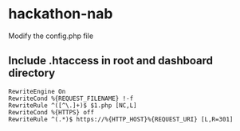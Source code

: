 # hackathon-nab

Modify the config.php file

## Include .htaccess in root and dashboard directory

```
RewriteEngine On
RewriteCond %{REQUEST_FILENAME} !-f
RewriteRule ^([^\.]+)$ $1.php [NC,L] 
RewriteCond %{HTTPS} off
RewriteRule ^(.*)$ https://%{HTTP_HOST}%{REQUEST_URI} [L,R=301]
```
